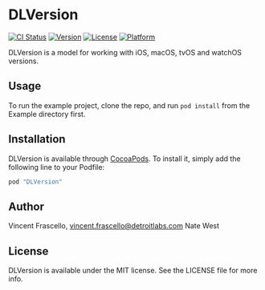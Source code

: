 # DLVersion

[![CI Status](http://img.shields.io/travis/detroit-labs/DLVersion.svg?style=flat)](https://travis-ci.org/detroit-labs/DLVersion)
[![Version](https://img.shields.io/cocoapods/v/DLVersion.svg?style=flat)](http://cocoadocs.org/docsets/DLVersion)
[![License](https://img.shields.io/cocoapods/l/DLVersion.svg?style=flat)](http://cocoadocs.org/docsets/DLVersion)
[![Platform](https://img.shields.io/cocoapods/p/DLVersion.svg?style=flat)](http://cocoadocs.org/docsets/DLVersion)

DLVersion is a model for working with iOS, macOS, tvOS and watchOS versions.

## Usage

To run the example project, clone the repo, and run `pod install` from the Example directory first.

## Installation

DLVersion is available through [CocoaPods](http://cocoapods.org). To install
it, simply add the following line to your Podfile:

```rb
pod "DLVersion"
```

## Author

Vincent Frascello, vincent.frascello@detroitlabs.com
Nate West

## License

DLVersion is available under the MIT license. See the LICENSE file for more info.
